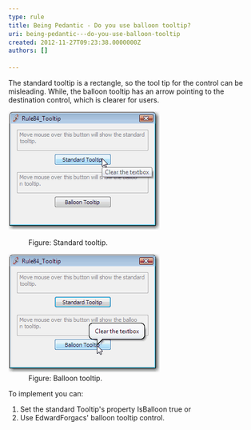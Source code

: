 ```yaml
---
type: rule
title: Being Pedantic - Do you use balloon tooltip?
uri: being-pedantic---do-you-use-balloon-tooltip
created: 2012-11-27T09:23:38.0000000Z
authors: []

---
```


 
The standard tooltip is a rectangle, so the tool tip for the control can be misleading. While, the balloon tooltip has an arrow pointing to the destination control, which is clearer for users.
   ​<dl class="badImage"><dt><img alt="Standard tooltip" src="../../assets/BadTooltip.gif"></dt>
<dd>Figure: Standard tooltip.</dd></dl><dl class="goodImage"><dt><img alt="Balloon tooltip" src="../../assets/GoodTooltip.gif"></dt>
<dd>Figure: Balloon tooltip.</dd></dl>
To implement you can:

1. Set the standard Tooltip's property IsBalloon true or
2. Use EdwardForgacs' balloon tooltip control.


